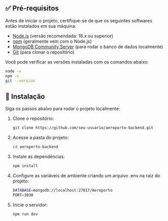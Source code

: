 ## ✅ Pré-requisitos

Antes de iniciar o projeto, certifique-se de que os seguintes softwares estão instalados em sua máquina:

- [Node.js](https://nodejs.org/) (versão recomendada: 18.x ou superior)
- [npm](https://www.npmjs.com/) (geralmente vem com o Node.js)
- [MongoDB Community Server](https://www.mongodb.com/try/download/community) (para rodar o banco de dados localmente)
- [Git](https://git-scm.com/) (para clonar o repositório)

Você pode verificar as versões instaladas com os comandos abaixo:

  ```bash
  node -v
  npm -v
  git --version
  ```

## 🔧 Instalação

Siga os passos abaixo para rodar o projeto localmente:

1. Clone o repositório:
   ```bash
   git clone https://github.com/seu-usuario/aeroporto-backend.git
2. Acesse a pasta do projeto:
   ```bash
   cd aeroporto-backend
3. Instale as dependências:
   ```bash
   npm install
4. Configure as variáveis de ambiente criando um arquivo .env na raiz do projeto:
   ```bash
   DATABASE=mongodb://localhost:27017/Aeroporto
   PORT=3030
5. Inicie o servidor:
   ```bash
   npm run dev
